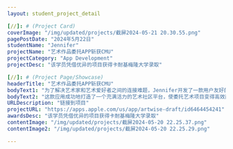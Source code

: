 ```yaml
---
layout: student_project_detail

[//]: # (Project Card)
coverImage: "/img/updated/projects/截屏2024-05-21 20.30.55.png"
pagePostDate: "2024年5月22日"
studentName: "Jennifer"
projectName: "艺术作品委托APP斩获CMU"
projectCategory: "App Development"
projectDesc: "该学员凭借优异的项目获得卡耐基梅隆大学录取"

[//]: # (Project Page/Showcase)
headerTitle: "艺术作品委托APP斩获CMU"
bodyText1: "为了解决艺术家和艺术爱好者之间的连接难题，Jennifer开发了一款用户友好的移动应用，旨在简化艺术作品委托过程。这款应用不仅助力艺术家增收，还帮助艺术爱好者轻松找到心仪的艺术家。"
bodyText2: "这款应用成功地打造了一个充满活力的艺术社区平台，使委托艺术项目变得高效而友好。它不仅解决了艺术家和艺术爱好者的实际问题，还为创意合作提供了宝贵工具。"
URLDescription: "链接到项目"
projectURL: "https://apps.apple.com/us/app/artwise-draft/id6464454241"
awardsDesc: "该学员凭借优异的项目获得卡耐基梅隆大学录取"
contentImage: "/img/updated/projects/截屏2024-05-20 22.25.37.png"
contentImage2: "/img/updated/projects/截屏2024-05-20 22.25.29.png"

---
```

